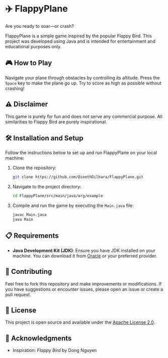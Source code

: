 # ✈️ FlappyPlane

Are you ready to soar—or crash? 

FlappyPlane is a simple game inspired by the popular Flappy Bird. This project was developed using Java and is intended for entertainment and educational purposes only.

## 🎮 How to Play
Navigate your plane through obstacles by controlling its altitude. Press the `Space` key to make the plane go up. Try to score as high as possible without crashing!

## ⚠️ Disclaimer
This game is purely for fun and does not serve any commercial purpose. All similarities to Flappy Bird are purely inspirational. 

## 🛠️ Installation and Setup

Follow the instructions below to set up and run FlappyPlane on your local machine:

1. Clone the repository:
   ```bash
   git clone https://github.com/DinethDilhara/FlappyPlane.git
   ```

2. Navigate to the project directory:
   ```bash
   cd FlappyPlane/src/main/java/org/example
   ```

3. Compile and run the game by executing the `Main.java` file:
   ```bash
   javac Main.java
   java Main
   ```

## 📋 Requirements
- **Java Development Kit (JDK)**: Ensure you have JDK installed on your machine. You can download it from [Oracle](https://www.oracle.com/java/technologies/javase-downloads.html) or your preferred provider.

## 🤝 Contributing
Feel free to fork this repository and make improvements or modifications. If you have suggestions or encounter issues, please open an issue or create a pull request.

## 📜 License
This project is open source and available under the [Apache License 2.0](LICENSE).

## 🙏 Acknowledgments
- Inspiration: *Flappy Bird* by Dong Nguyen

